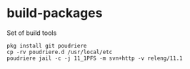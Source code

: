 # build-packages
Set of build tools 


```
pkg install git poudriere
cp -rv poudriere.d /usr/local/etc
poudriere jail -c -j 11_1PFS -m svn+http -v releng/11.1
```
